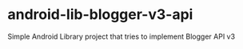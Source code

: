 android-lib-blogger-v3-api
==========================

Simple Android Library project that tries to implement Blogger API v3
